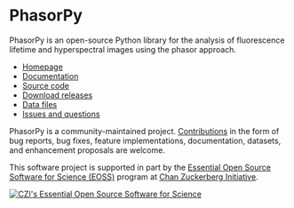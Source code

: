 # PhasorPy

PhasorPy is an open-source Python library for the analysis of fluorescence
lifetime and hyperspectral images using the phasor approach.

- [Homepage](https://www.phasorpy.org)
- [Documentation](https://www.phasorpy.org/docs/stable/)
- [Source code](https://github.com/phasorpy/phasorpy)
- [Download releases](https://pypi.org/project/phasorpy/#files)
- [Data files](https://zenodo.org/communities/phasorpy/)
- [Issues and questions](https://github.com/phasorpy/phasorpy/issues)

PhasorPy is a community-maintained project.
[Contributions](https://www.phasorpy.org/docs/stable/contributing/)
in the form of bug reports, bug fixes, feature implementations, documentation,
datasets, and enhancement proposals are welcome.

This software project is supported in part by the
[Essential Open Source Software for Science (EOSS)](https://chanzuckerberg.com/eoss/)
program at
[Chan Zuckerberg Initiative](https://chanzuckerberg.com/).

[![CZI's Essential Open Source Software for Science](https://chanzuckerberg.github.io/open-science/badges/CZI-EOSS.svg)](https://czi.co/EOSS)
